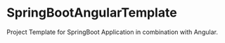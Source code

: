 # SpringBootAngularTemplate
Project Template for SpringBoot Application in combination with Angular.

